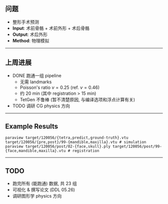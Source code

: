 ## 问题

- 整形手术预测
- **Input**: 术前骨骼 + 术前外形 + 术后骨骼
- **Output**: 术后外形
- **Method**: 物理模拟

---

## 上周进展

- DONE 跑通一组 pipeline
  - 无需 landmarks
  - Poisson's ratio $\nu = 0.25$ (ref. $\nu = 0.46$)
  - 约 20 min (其中 registration > 15 min)
  - TetGen 不鲁棒 (暂不清楚原因, 与编译选项和浮点计算有关)
- TODO 调研 CG physics 方向

---

## Example Results

```shell
paraview target/120056/{tetra,predict,ground-truth}.vtu target/120056/{pre,post}/99-{mandible,maxilla}.vtu # simulation
paraview target/120056/post/02-{face,skull}.ply target/120056/post/99-{face,mandible,maxilla}.vtu # registration
```

---

## TODO

- 跑完所有 (能跑通) 数据, 共 23 组
- 可视化 \& 撰写论文 (DDL 05.26)
- 调研图形学 physics 方向
